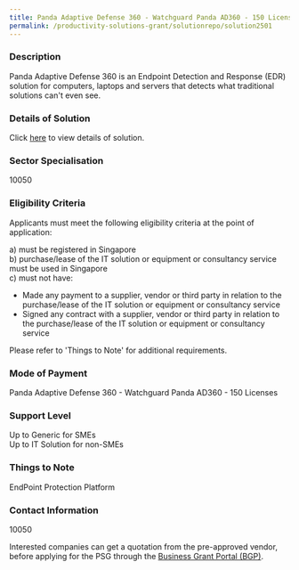 ```yaml
---
title: Panda Adaptive Defense 360 - Watchguard Panda AD360 - 150 Licenses
permalink: /productivity-solutions-grant/solutionrepo/solution2501
---
```


### Description

Panda Adaptive Defense 360 is an Endpoint Detection and Response (EDR) solution for computers, laptops and servers that detects what traditional solutions can't even see.

### Details of Solution

Click <a href='Asiacloud Solutions Pte Ltd' target='_blank' rel='noopener'>here</a> to view details of solution.

### Sector Specialisation

 10050 

### Eligibility Criteria

Applicants must meet the following eligibility criteria at the point of application:

a) must be registered in Singapore <br>
b) purchase/lease of the IT solution or equipment or consultancy service must be used in Singapore <br>
c) must not have:
- Made any payment to a supplier, vendor or third party in relation to the purchase/lease of the IT solution or equipment or consultancy service
- Signed any contract with a supplier, vendor or third party in relation to the purchase/lease of the IT solution or equipment or consultancy service

Please refer to 'Things to Note' for additional requirements.

### Mode of Payment
Panda Adaptive Defense 360 - Watchguard Panda AD360 - 150 Licenses

### Support Level
Up to Generic for SMEs <br>
Up to IT Solution for non-SMEs

### Things to Note
EndPoint Protection Platform

### Contact Information
10050

Interested companies can get a quotation from the pre-approved vendor, before applying for the PSG through the <a target='_blank' rel='noopener' href='https://www.businessgrants.gov.sg/'>Business Grant Portal (BGP)</a>.
